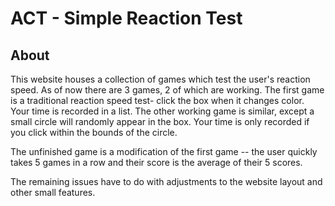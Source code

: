 # ACT - Simple Reaction Test

<h2> About </h2>
<p> This website houses a collection of games which test the user's reaction speed. As of now there are 3 games, 2 of which are working. The first game is a traditional reaction speed test- click the box when it changes color. Your time is recorded in a list. The other working game is similar, except a small circle will randomly appear in the box. Your time is only recorded if you click within the bounds of the circle.
</p>

The unfinished game is a modification of the first game -- the user quickly takes 5 games in a row and their score is the average of their 5 scores.

The remaining issues have to do with adjustments to the website layout and other small features.
